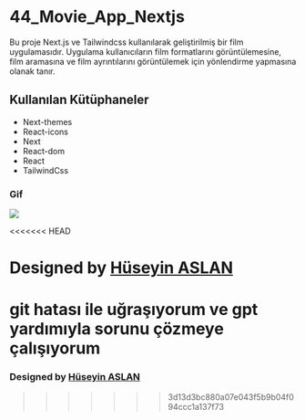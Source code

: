 # 44_Movie_App_Nextjs

Bu proje Next.js ve Tailwindcss kullanılarak geliştirilmiş bir film uygulamasıdır. Uygulama kullanıcıların film formatlarını görüntülemesine, film aramasına ve film ayrıntılarını görüntülemek için yönlendirme yapmasına olanak tanır.



## Kullanılan Kütüphaneler

* Next-themes
* React-icons
* Next
* React-dom
* React
* TailwindCss

### Gif

![](/public/Zight%20Recording%202024-08-21%20at%2004.31.16%20PM.gif)

<<<<<<< HEAD

#  Designed by <a href="https://www.linkedin.com/in/h%C3%BCseyin-aslan-128519203/" target="_blank">Hüseyin ASLAN</a> 

git hatası ile uğraşıyorum ve gpt yardımıyla sorunu çözmeye çalışıyorum
=======
###  Designed by <a href="https://www.linkedin.com/in/h%C3%BCseyin-aslan-128519203/" target="_blank">Hüseyin ASLAN</a> 
>>>>>>> 3d13d3bc880a07e043f5b9b04f094ccc1a137f73
